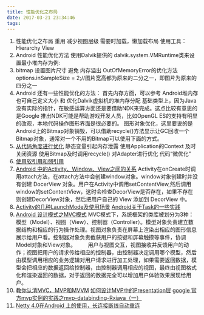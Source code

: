```yaml
---
title: 性能优化之布局
date: 2017-03-21 23:34:46
tags:
---
```

1. 性能优化之布局
</include>重用
</merger>减少视图层级
</ViewStub>需要时加载，懒加载布局
使用工具：Hierarchy View
2. Android 性能优化方法
使用Dalvik提供的 dalvik.system.VMRuntime类来设置最小堆内存为例:
3. bitmap 设置图片尺寸
避免 内存溢出 OutOfMemoryError的优化方法
 options.inSampleSize = 2;//图片宽高都为原来的二分之一，即图片为原来的四分之一
4. Android 还有一些性能优化的方法：
首先内存方面，可以参考 Android堆内存也可自己定义大小 和 优化Dalvik虚拟机的堆内存分配
基础类型上，因为Java没有实际的指针，在敏感运算方面还是要借助NDK来完成。这点比较有意思的是Google 推出NDK可能是帮助游戏开发人员，比如OpenGL ES的支持有明显的改观，本地代码操作图形界面是很必要的。
 图形对象优化，这里要说的是Android上的Bitmap对象销毁，可以借助recycle()方法显示让GC回收一个Bitmap对象，通常对一个不用的Bitmap可以使用下面的方式。
5. [从代码角度进行优化](http://mobile.51cto.com/abased-410791.htm)
静态变量引起内存泄露
使用Application的Context
及时关闭资源
使用Bitmap及时调用recycle()
对Adapter进行优化
代码“微优化”
5. [使用软引用和弱引用](http://mobile.51cto.com/abased-410795.htm)
6. [Android 中的Activity、Window、View之间的关系](http://www.cnblogs.com/kest/p/5141817.html)
Activity在onCreate时调用attach方法，在attach方法中会创建window对象。window对象创建时并没有创建 DocerView 对象。用户在Activity中调用setContentView,然后调用window的setContentView，这时会检查DecorView是否存在，如果不存在则创建DecorView对象，然后把用户自己的 View  添加到 DecorView 中。
7. [Activity的几种LaunchMode及使用场景](http://www.tuicool.com/articles/iIf6BbV)
[Android关于Task的一些实践](http://blog.csdn.net/linmiansheng/article/details/24297375)
8. [Android 设计模式之MVC模式](http://www.cnblogs.com/liqw/p/4175325.html)
MVC模式下，系统框架的类库被划分为3种：模型（Model）、视图（View）、控制器（Controller）。模型对象负责建立数据结构和相应的行为操作处理。视图对象负责在屏幕上渲染出相应的图形信息展示给用户看。控制器对象负责截获用户的按键和屏幕触摸等事件，协调Model对象和View对象。
　　用户与视图交互，视图接收并反馈用户的动作；视图把用户的请求传给相应的控制器，由控制器决定调用哪个模型，然后由模型调用相应的业务逻辑对用户请求进行加工处理，如果需要返回数据，模型会把相应的数据返回给控制器，由控制器调用相应的视图，最终由视图格式化和渲染返回的数据，对于返回的数据完全可以增加用户体验效果展现给用户。
9. [教你认清MVC，MVP和MVVM](http://zjutkz.net/2016/04/13/%E9%80%89%E6%8B%A9%E6%81%90%E6%83%A7%E7%97%87%E7%9A%84%E7%A6%8F%E9%9F%B3%EF%BC%81%E6%95%99%E4%BD%A0%E8%AE%A4%E6%B8%85MVC%EF%BC%8CMVP%E5%92%8CMVVM/)
[如何设计MVP中的Presentation层](http://www.jcodecraeer.com/a/anzhuokaifa/androidkaifa/2016/0301/4018.html)
[google 官方mvp实例的实践之mvp-databinding-Rxjava（一）](http://www.jianshu.com/p/ce1b447efc4f)
10. [Netty 4.0在Android 上的使用，长连接断线自动重连](https://jiangchunyu.github.io/2016/08/28/Netty-4-0%E5%9C%A8Android-%E4%B8%8A%E7%9A%84%E4%BD%BF%E7%94%A8%EF%BC%8C%E9%95%BF%E8%BF%9E%E6%8E%A5%E6%96%AD%E7%BA%BF%E8%87%AA%E5%8A%A8%E9%87%8D%E8%BF%9E/)
